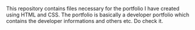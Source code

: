 This repository contains files necessary for the portfolio I have created using HTML and CSS. The portfolio is basically a developer portfolio which contains the developer informations and others etc. Do check it. 
